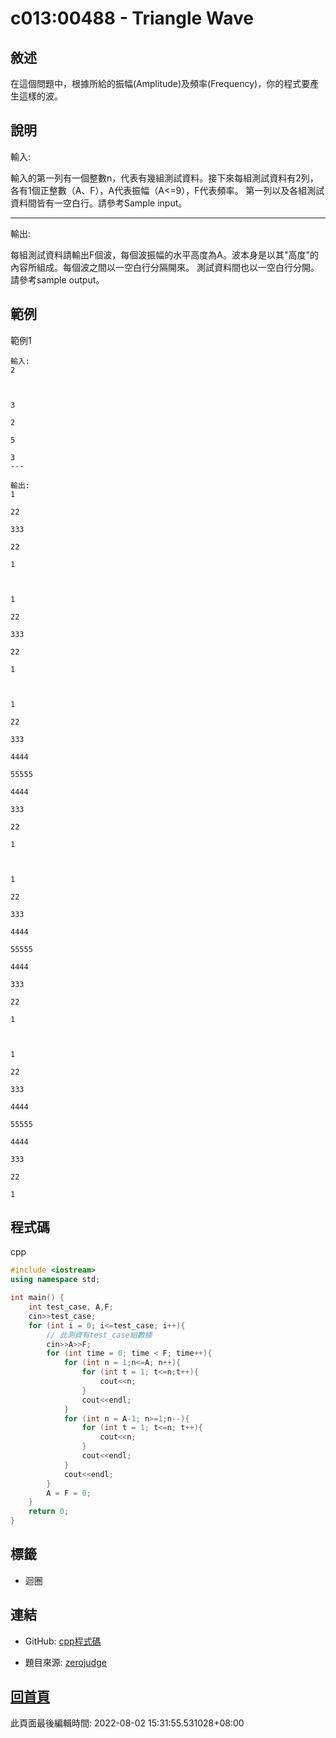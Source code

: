 # c013:00488 - Triangle Wave

## 敘述

在這個問題中，根據所給的振幅(Amplitude)及頻率(Frequency)，你的程式要產生這樣的波。
								

## 說明

輸入:

輸入的第一列有一個整數n，代表有幾組測試資料。接下來每組測試資料有2列，各有1個正整數（A、F），A代表振幅（A<=9），F代表頻率。  第一列以及各組測試資料間皆有一空白行。請參考Sample input。

---

輸出:

每組測試資料請輸出F個波，每個波振幅的水平高度為A。波本身是以其"高度"的內容所組成。每個波之間以一空白行分隔開來。  測試資料間也以一空白行分開。  請參考sample output。

## 範例
範例1

```
輸入:
2

3
2
5
3
---

輸出:
1
22
333
22
1

1
22
333
22
1

1
22
333
4444
55555
4444
333
22
1

1
22
333
4444
55555
4444
333
22
1

1
22
333
4444
55555
4444
333
22
1
```

## 程式碼
cpp

```cpp
#include <iostream>
using namespace std;

int main() {
    int test_case, A,F;
    cin>>test_case;
    for (int i = 0; i<=test_case; i++){
        // 此測資有test_case組數據
        cin>>A>>F;
        for (int time = 0; time < F; time++){
            for (int n = 1;n<=A; n++){
                for (int t = 1; t<=n;t++){
                    cout<<n;
                }
                cout<<endl;
            }
            for (int n = A-1; n>=1;n--){
                for (int t = 1; t<=n; t++){
                    cout<<n;
                }
                cout<<endl;
            }
            cout<<endl;
        }
        A = F = 0;
    }
    return 0;
}
```

## 標籤
- 迴圈


## 連結
- GitHub: [cpp程式碼](https://github.com/henryleecode23/solve_record/blob/main/zerojudge/c013/main.cpp)


- 題目來源: [zerojudge](https://zerojudge.tw/ShowProblem?problemid=c013)

## [回首頁](https://henryleecode23.github.io/solve_record/)

此頁面最後編輯時間: 2022-08-02 15:31:55.531028+08:00
